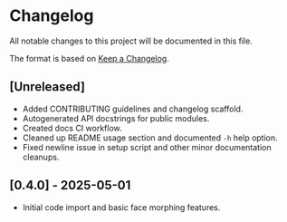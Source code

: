 # Changelog

All notable changes to this project will be documented in this file.

The format is based on [Keep a Changelog](https://keepachangelog.com/en/1.1.0/).

## [Unreleased]
- Added CONTRIBUTING guidelines and changelog scaffold.
- Autogenerated API docstrings for public modules.
- Created docs CI workflow.
- Cleaned up README usage section and documented `-h` help option.
- Fixed newline issue in setup script and other minor documentation cleanups.

## [0.4.0] - 2025-05-01
- Initial code import and basic face morphing features.
